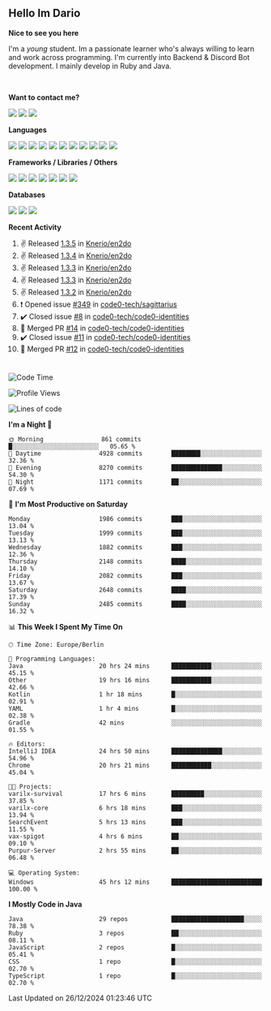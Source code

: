 <h2>Hello Im Dario</h2>

**Nice to see you here**

I'm a *young* student. Im a passionate learner who's always willing to learn and work across
programming. I'm currently into Backend & Discord Bot development. I mainly develop in Ruby and Java.

<br/>

**Want to contact me?**

<a href="https://github.com/knerio"><img src="https://img.shields.io/badge/-Github-blue?style=for-the-badge&logo=github&logoColor=white"/></a> <a href="https://discord.com/users/639416958923702292"><img src="https://img.shields.io/badge/-knerio-blue?style=for-the-badge&logo=discord&logoColor=white"/></a> <a href="https://twitch.tv/dopalos_"><img src="https://img.shields.io/badge/-twitch-blue?style=for-the-badge&logo=twitch&logoColor=white"/></a>

**Languages**

<img src="https://img.shields.io/badge/-HTML-blue?style=for-the-badge&logo=html5&logoColor=white"/> <img src="https://img.shields.io/badge/-CSS-blue?style=for-the-badge&logo=CSS3&logoColor=white"/> <img src="https://img.shields.io/badge/-Javascript-blue?style=for-the-badge&logo=javascript&logoColor=white"/> <img src="https://img.shields.io/badge/-Typescript-blue?style=for-the-badge&logo=TypeScript&logoColor=white"/> <img src="https://img.shields.io/badge/-Java-blue?style=for-the-badge&logo=java&logoColor=white"/> <img src="https://img.shields.io/badge/-Kotlin-blue?style=for-the-badge&logo=kotlin&logoColor=white"/> <img src="https://img.shields.io/badge/-SQL-blue?style=for-the-badge&logo=MYSQL&logoColor=white"/> <img src="https://img.shields.io/badge/-Markdown-blue?style=for-the-badge&logo=Markdown&logoColor=white"/> <img src="https://img.shields.io/badge/-JSON-blue?style=for-the-badge&logo=JSON&logoColor=white"/> <img src="https://img.shields.io/badge/-Git-blue?style=for-the-badge&logo=Git&logoColor=white"/> <img src="https://img.shields.io/badge/-Ruby-blue?style=for-the-badge&logo=Ruby&logoColor=white"/>
<br/>

 **Frameworks / Libraries / Others**

<img src="https://img.shields.io/badge/-Bootstrap-blue?style=for-the-badge&logo=Bootstrap&logoColor=white"/> <img src="https://img.shields.io/badge/-Node.JS-blue?style=for-the-badge&logo=node.js&logoColor=white"/> <img src="https://img.shields.io/badge/-React-blue?style=for-the-badge&logo=React&logoColor=white"/> <img src="https://img.shields.io/badge/-Express-blue?style=for-the-badge&logo=Express&logoColor=white"/> <img src="https://img.shields.io/badge/-Next.Js-blue?style=for-the-badge&logo=Next.Js&logoColor=white"/> <img src="https://img.shields.io/badge/-Ruby_On_Rails-blue?style=for-the-badge&logo=ruby-on-rails&logoColor=white"/> <img src="https://img.shields.io/badge/-JDA-blue?style=for-the-badge&logo=JDA&logoColor=white"/>

**Databases**

<img src="https://img.shields.io/badge/-MongoDB-blue?style=for-the-badge&logo=mongodb&logoColor=white"/> <img src="https://img.shields.io/badge/-MariaDB-blue?style=for-the-badge&logo=MariaDB&logoColor=white"/>
<img src="https://img.shields.io/badge/-PostgreSQL-blue?style=for-the-badge&logo=PostgreSQl&logoColor=white"/>

**Recent Activity**

<!--RECENT_ACTIVITY:start-->
1. ✌️ Released [1.3.5](https://github.com/Knerio/en2do/releases/tag/1.3.5) in [Knerio/en2do](https://github.com/Knerio/en2do)<br>
2. ✌️ Released [1.3.4](https://github.com/Knerio/en2do/releases/tag/1.3.4) in [Knerio/en2do](https://github.com/Knerio/en2do)<br>
3. ✌️ Released [1.3.3](https://github.com/Knerio/en2do/releases/tag/1.3.3) in [Knerio/en2do](https://github.com/Knerio/en2do)<br>
4. ✌️ Released [1.3.3](https://github.com/Knerio/en2do/releases/tag/1.3.3) in [Knerio/en2do](https://github.com/Knerio/en2do)<br>
5. ✌️ Released [1.3.2](https://github.com/Knerio/en2do/releases/tag/1.3.2) in [Knerio/en2do](https://github.com/Knerio/en2do)<br>
6. ❗️ Opened issue [#349](https://github.com/code0-tech/sagittarius/issues/349) in [code0-tech/sagittarius](https://github.com/code0-tech/sagittarius)<br>
7. ✔️ Closed issue [#8](https://github.com/code0-tech/code0-identities/issues/8) in [code0-tech/code0-identities](https://github.com/code0-tech/code0-identities)<br>
8. 🎉 Merged PR [#14](https://github.com/code0-tech/code0-identities/pull/14) in [code0-tech/code0-identities](https://github.com/code0-tech/code0-identities)<br>
9. ✔️ Closed issue [#11](https://github.com/code0-tech/code0-identities/issues/11) in [code0-tech/code0-identities](https://github.com/code0-tech/code0-identities)<br>
10. 🎉 Merged PR [#12](https://github.com/code0-tech/code0-identities/pull/12) in [code0-tech/code0-identities](https://github.com/code0-tech/code0-identities)<br>
<!--RECENT_ACTIVITY:end-->
 
#

<!--START_SECTION:waka-->
![Code Time](http://img.shields.io/badge/Code%20Time-725%20hrs%207%20mins-blue)

![Profile Views](http://img.shields.io/badge/Profile%20Views-0-blue)

![Lines of code](https://img.shields.io/badge/From%20Hello%20World%20I%27ve%20Written-797.3%20thousand%20lines%20of%20code-blue)

**I'm a Night 🦉** 

```text
🌞 Morning                861 commits         █░░░░░░░░░░░░░░░░░░░░░░░░   05.65 % 
🌆 Daytime                4928 commits        ████████░░░░░░░░░░░░░░░░░   32.36 % 
🌃 Evening                8270 commits        ██████████████░░░░░░░░░░░   54.30 % 
🌙 Night                  1171 commits        ██░░░░░░░░░░░░░░░░░░░░░░░   07.69 % 
```
📅 **I'm Most Productive on Saturday** 

```text
Monday                   1986 commits        ███░░░░░░░░░░░░░░░░░░░░░░   13.04 % 
Tuesday                  1999 commits        ███░░░░░░░░░░░░░░░░░░░░░░   13.13 % 
Wednesday                1882 commits        ███░░░░░░░░░░░░░░░░░░░░░░   12.36 % 
Thursday                 2148 commits        ████░░░░░░░░░░░░░░░░░░░░░   14.10 % 
Friday                   2082 commits        ███░░░░░░░░░░░░░░░░░░░░░░   13.67 % 
Saturday                 2648 commits        ████░░░░░░░░░░░░░░░░░░░░░   17.39 % 
Sunday                   2485 commits        ████░░░░░░░░░░░░░░░░░░░░░   16.32 % 
```


📊 **This Week I Spent My Time On** 

```text
🕑︎ Time Zone: Europe/Berlin

💬 Programming Languages: 
Java                     20 hrs 24 mins      ███████████░░░░░░░░░░░░░░   45.15 % 
Other                    19 hrs 16 mins      ███████████░░░░░░░░░░░░░░   42.66 % 
Kotlin                   1 hr 18 mins        █░░░░░░░░░░░░░░░░░░░░░░░░   02.91 % 
YAML                     1 hr 4 mins         █░░░░░░░░░░░░░░░░░░░░░░░░   02.38 % 
Gradle                   42 mins             ░░░░░░░░░░░░░░░░░░░░░░░░░   01.55 % 

🔥 Editors: 
IntelliJ IDEA            24 hrs 50 mins      ██████████████░░░░░░░░░░░   54.96 % 
Chrome                   20 hrs 21 mins      ███████████░░░░░░░░░░░░░░   45.04 % 

🐱‍💻 Projects: 
varilx-survival          17 hrs 6 mins       █████████░░░░░░░░░░░░░░░░   37.85 % 
varilx-core              6 hrs 18 mins       ███░░░░░░░░░░░░░░░░░░░░░░   13.94 % 
SearchEvent              5 hrs 13 mins       ███░░░░░░░░░░░░░░░░░░░░░░   11.55 % 
vax-spigot               4 hrs 6 mins        ██░░░░░░░░░░░░░░░░░░░░░░░   09.10 % 
Purpur-Server            2 hrs 55 mins       ██░░░░░░░░░░░░░░░░░░░░░░░   06.48 % 

💻 Operating System: 
Windows                  45 hrs 12 mins      █████████████████████████   100.00 % 
```

**I Mostly Code in Java** 

```text
Java                     29 repos            ████████████████████░░░░░   78.38 % 
Ruby                     3 repos             ██░░░░░░░░░░░░░░░░░░░░░░░   08.11 % 
JavaScript               2 repos             █░░░░░░░░░░░░░░░░░░░░░░░░   05.41 % 
CSS                      1 repo              █░░░░░░░░░░░░░░░░░░░░░░░░   02.70 % 
TypeScript               1 repo              █░░░░░░░░░░░░░░░░░░░░░░░░   02.70 % 
```




 Last Updated on 26/12/2024 01:23:46 UTC
<!--END_SECTION:waka-->

